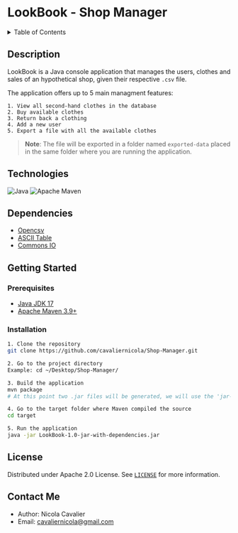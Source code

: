 # LookBook - Shop Manager

<details> 
  <summary>Table of Contents</summary>

  1. [Description](#description)
  1. [Technologies](#technologies)
  1. [Dependencies](#dependencies)
  1. [Getting Started](#getting-started)
  1. [License](#license)
  1. [Contact Me](#contact-me)
</details>

## Description
LookBook is a Java console application that manages the users, clothes and sales of an hypothetical shop, given their respective `.csv` file. 

The application offers up to 5 main managment features:
```
1. View all second-hand clothes in the database
2. Buy available clothes
3. Return back a clothing
4. Add a new user
5. Export a file with all the available clothes
```
> __Note__: The file will be exported in a folder named `exported-data` placed in the same folder where you are running the application.

## Technologies
![Java](https://img.shields.io/badge/java-%23ED8B00.svg?style=for-the-badge&logo=openjdk&logoColor=white) ![Apache Maven](https://img.shields.io/badge/Apache%20Maven-C71A36?style=for-the-badge&logo=Apache%20Maven&logoColor=white)

## Dependencies
* [Opencsv](https://opencsv.sourceforge.net/)
* [ASCII Table](http://www.vandermeer.de/projects/skb/java/asciitable/)
* [Commons IO](https://commons.apache.org/proper/commons-io/description.html)

## Getting Started
### Prerequisites 
* [Java JDK 17](https://www.oracle.com/it/java/technologies/downloads/#java17)
* [Apache Maven 3.9+](https://maven.apache.org/download.cgi)

### Installation
```sh
1. Clone the repository
git clone https://github.com/cavaliernicola/Shop-Manager.git

2. Go to the project directory
Example: cd ~/Desktop/Shop-Manager/

3. Build the application 
mvn package
# At this point two .jar files will be generated, we will use the 'jar-with-dependencies' file. 

4. Go to the target folder where Maven compiled the source 
cd target

5. Run the application
java -jar LookBook-1.0-jar-with-dependencies.jar
```

## License
Distributed under Apache 2.0 License. See [`LICENSE`](LICENSE) for more information.

## Contact Me
* Author: Nicola Cavalier 
* Email: cavaliernicola@gmail.com
